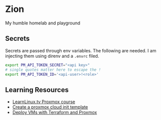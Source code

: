 # Zion

My humble homelab and playground

## Secrets

Secrets are passed through env variables. The following are needed. I am
injecting them using direnv and a `.envrc` filed.

```bash
export PM_API_TOKEN_SECRET="<api key>"
# single quotes matter here to escape the !
export PM_API_TOKEN_ID='<api-user>!<role>'
```

## Learning Resources

* [LearnLinux.tv Proxmox course](https://www.youtube.com/playlist?list=PLT98CRl2KxKHnlbYhtABg6cF50bYa8Ulo)
* [Create a proxmox cloud init template](https://austinsnerdythings.com/2021/08/30/how-to-create-a-proxmox-ubuntu-cloud-init-image/)
* [Deploy VMs with Terraform and Proxmox](https://austinsnerdythings.com/2021/09/01/how-to-deploy-vms-in-proxmox-with-terraform/)
